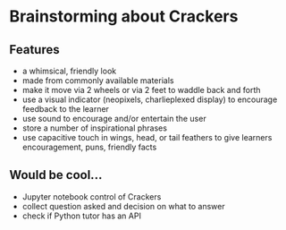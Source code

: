 # Brainstorming about Crackers

## Features

- a whimsical, friendly look
- made from commonly available materials
- make it move via 2 wheels or via 2 feet to waddle back and forth
- use a visual indicator (neopixels, charlieplexed display) to encourage feedback to the learner
- use sound to encourage and/or entertain the user
- store a number of inspirational phrases
- use capacitive touch in wings, head, or tail feathers to give learners
  encouragement, puns, friendly facts

## Would be cool...

- Jupyter notebook control of Crackers
- collect question asked and decision on what to answer
- check if Python tutor has an API
